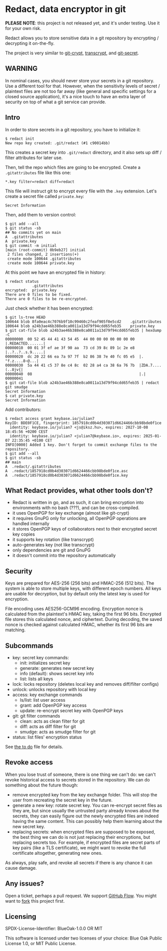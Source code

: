 # Redact, data encryptor in git

**PLEASE NOTE**: this project is not released yet, and it's under testing. Use it for your own risk.

Redact allows you to store sensitive data in a git repository by encrypting / decrypting it on-the-fly.

The project is very similar to [git-crypt](https://github.com/AGWA/git-crypt), [transcrypt](https://github.com/elasticdog/transcrypt), and [git-secret](https://github.com/sobolevn/git-secret).

## WARNING

In nominal cases, you should never store your secrets in a git repository. Use a different tool for that. However, when the sensitivity levels of secret / plaintext files are not too far away (like general and specific settings for a closed source application), it's a nice touch to have an extra layer of security on top of what a git service can provide.

## Intro

In order to store secrets in a git repository, you have to initialize it:

```shell
$ redact init
New repo key created: .git/redact (#1 c90014bb)
```

This creates a secret key into `.git/redact` directory, and it also sets up diff / filter attributes for later use.

Then, tell the repo which files are going to be encrypted. Create a `.gitattributes` file like this one:

```text
*.key filter=redact diff=redact
```

This file will instruct git to encrypt every file with the `.key` extension. Let's create a secret file called `private.key`:

```text
Secret Information
```

Then, add them to version control:

```shell
$ git add --all
$ git status -sb
## No commits yet on main
A  .gitattributes
A  private.key
$ git commit -m initial
[main (root-commit) 0b9eb27] initial
 2 files changed, 2 insertions(+)
 create mode 100644 .gitattributes
 create mode 100644 private.key
```

At this point we have an encrypted file in history:

```shell
$ redact status
            .gitattributes
encrypted:  private.key
There are 0 files to be fixed.
There are 0 files to be re-encrypted.
```

Just check whether it has been encrypted:

```shell
$ git ls-tree HEAD
100644 blob 8fa0eac4c7076b9f10c99460c2feaf905f0e5cd2	.gitattributes
100644 blob a24b3ae46b388e8ca0011a13d79f94cdd65feb35	private.key
$ git cat-file blob a24b3ae46b388e8ca0011a13d79f94cdd65feb35 | hexdump -C
00000000  00 52 45 44 41 43 54 45  44 00 00 00 00 00 00 00  |.REDACTED.......|
00000010  00 01 3f ef ae 3f 90 aa  73 cd 39 8c 89 1c 2e e8  |..?..?..s.9.....|
00000020  dc 20 22 66 ea 7a 97 7f  b2 86 38 7e 40 fc 05 e5  |. "f.z....8~@...|
00000030  5a 44 41 c5 37 8e c4 8c  02 28 a4 ca 38 6a 76 7b  |ZDA.7....(..8jv{|
00000040  08                                                |.|
00000041
$ git cat-file blob a24b3ae46b388e8ca0011a13d79f94cdd65feb35 | redact git smudge
Secret Information
$ cat private.key
Secret Information
```

Add contributors:

```shell
$ redact access grant keybase.io/julian7
KeyID: BDE0F1CE, fingerprint: 1857918cd0b4d303071d6624466cbb98bde0f1ce
  identity: keybase.io/julian7 <js@iksz.hu>, expires: 2027-10-08 18:45:56 +0200 CEST
  identity: keybase.io/julian7 <julian7@keybase.io>, expires: 2025-01-07 22:35:45 +0100 CET
INFO[0000] Added 1 key. Don't forget to commit exchange files to the repository.
$ git add --all
$ git status -sb
## main
A  .redact/.gitattributes
A  .redact/1857918cd0b4d303071d6624466cbb98bde0f1ce.asc
A  .redact/1857918cd0b4d303071d6624466cbb98bde0f1ce.key
```

## What Redact provides, what other tools don't?

* Redact is written in go, and as such, it can bring encryption into environments with no bash (???), and can be cross-compiled.
* it uses OpenPGP for key exchange (almost like git-crypt)
* it requires GnuPG only for unlocking, all OpenPGP operations are handled internally
* it stores OpenPGP keys of collaborators next to their encrypted secret key copies
* it supports key rotation (like transcrypt)
* auto-generates key (not like transcrypt)
* only dependencies are git and GnuPG
* it doesn't commit into the repository automatically

## Security

Keys are prepared for AES-256 (256 bits) and HMAC-256 (512 bits). The system is able to store multiple keys, with different epoch numbers. All keys are usable for decryption, but by default only the latest key is used for encryption.

File encoding uses AES256-GCM96 encoding. Encryption nonce is calculated from the plaintext's HMAC key, taking the first 96 bits. Encrypted file stores this calculated nonce, and ciphertext. During decoding, the saved nonce is checked against calculated HMAC, whether its first 96 bits are matching.

## Subcommands

* key: secret key commands:
  * init: initializes secret key
  * generate: generates new secret key
  * info (default): shows secret key info
  * list: lists all keys
* lock: locks repository (deletes local key and removes diff/filter configs)
* unlock: unlocks repository with local key
* access: key exchange commands
  * ls/list: list user access
  * grant: add OpenPGP key access
  * update: re-encrypt secret key with OpenPGP keys
* git: git filter commands
  * clean: acts as clean filter for git
  * diff: acts as diff filter for git
  * smudge: acts as smudge filter for git
* status: list files' encryption status

See [the to do](TODO.md) file for details.

## Revoke access

When you lose trust of someone, there is one thing we can't do: we can't revoke
historical access to secrets stored in the repository. We can do something about the future though:

* remove encrypted key from the key exchange folder. This will stop the user from recreating the secret key in the future.
* generate a new key: rotate secret key. You can re-encrypt secret files as they are, but since usually the untrusted party already knows about the secrets, they can easily figure out the newly encrypted files are indeed having the same content. This can possibly help them learning about the new secret key.
* replacing secrets: when encrypted files are supposed to be exposed, the best thing we can do is not just replacing their encryptions, but replacing secrets too. For example, if encrypted files are secret parts of key pairs (like a TLS certificate), we might want to revoke the full certificate altogether, generating new ones.

As always, play safe, and revoke all secrets if there is any chance it can cause damage.

## Any issues?

Open a ticket, perhaps a pull request. We support [GitHub Flow](https://guides.github.com/introduction/flow/). You might want to [fork](https://guides.github.com/activities/forking/) this project first.

## Licensing

SPDX-License-Identifier: BlueOak-1.0.0 OR MIT

This software is licensed under two licenses of your choice: Blue Oak Public License 1.0, or MIT Public License.
